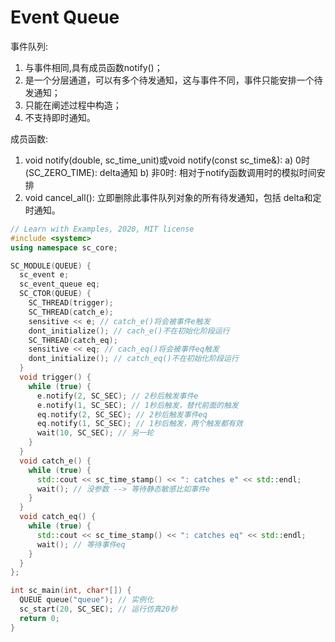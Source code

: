 # Event Queue

事件队列:

  1. 与事件相同,具有成员函数notify()；
  2. 是一个分层通道，可以有多个待发通知，这与事件不同，事件只能安排一个待发通知；
  3. 只能在阐述过程中构造；
  4. 不支持即时通知。

成员函数:

  1. void notify(double, sc_time_unit)或void notify(const sc_time&):
    a) 0时(SC_ZERO_TIME): delta通知
    b) 非0时: 相对于notify函数调用时的模拟时间安排
  2. void cancel_all(): 立即删除此事件队列对象的所有待发通知，包括 delta和定时通知。

```cpp
// Learn with Examples, 2020, MIT license
#include <systemc>
using namespace sc_core;

SC_MODULE(QUEUE) {
  sc_event e;
  sc_event_queue eq;
  SC_CTOR(QUEUE) {
    SC_THREAD(trigger);
    SC_THREAD(catch_e);
    sensitive << e; // catch_e()将会被事件e触发
    dont_initialize(); // cach_e()不在初始化阶段运行
    SC_THREAD(catch_eq);
    sensitive << eq; // cach_eq()将会被事件eq触发
    dont_initialize(); // catch_eq()不在初始化阶段运行
  }
  void trigger() {
    while (true) {
      e.notify(2, SC_SEC); // 2秒后触发事件e
      e.notify(1, SC_SEC); // 1秒后触发，替代前面的触发
      eq.notify(2, SC_SEC); // 2秒后触发事件eq
      eq.notify(1, SC_SEC); // 1秒后触发，两个触发都有效
      wait(10, SC_SEC); // 另一轮
    }
  }
  void catch_e() {
    while (true) {
      std::cout << sc_time_stamp() << ": catches e" << std::endl;
      wait(); // 没参数 --> 等待静态敏感比如事件e
    }
  }
  void catch_eq() {
    while (true) {
      std::cout << sc_time_stamp() << ": catches eq" << std::endl;
      wait(); // 等待事件eq
    }
  }
};

int sc_main(int, char*[]) {
  QUEUE queue("queue"); // 实例化
  sc_start(20, SC_SEC); // 运行仿真20秒
  return 0;
}
```
